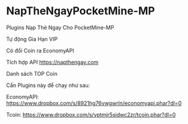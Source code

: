 # NapTheNgayPocketMine-MP
Plugins Nạp Thẻ Ngay Cho PocketMine-MP

Tự động Gia Hạn VIP

Có đổi Coin ra EconomyAPI

Tích hợp API https://napthengay.com

Danh sách TOP Coin

Cần Plugins này để chạy như sau:

EconomyAPI: https://www.dropbox.com/s/8921hg76vwgwrln/economyapi.phar?dl=0

Tcoin: https://www.dropbox.com/s/vptmjr5sidwc2zr/tcoin.phar?dl=0
